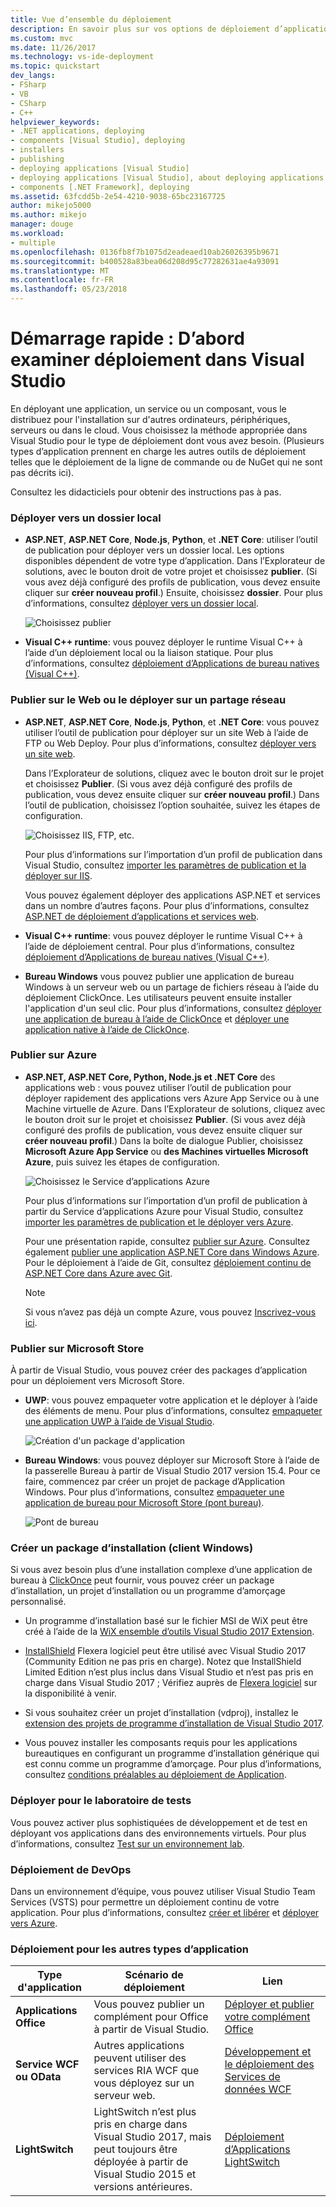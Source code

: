 ```yaml
---
title: Vue d’ensemble du déploiement
description: En savoir plus sur vos options de déploiement d’applications à partir de Visual Studio.
ms.custom: mvc
ms.date: 11/26/2017
ms.technology: vs-ide-deployment
ms.topic: quickstart
dev_langs:
- FSharp
- VB
- CSharp
- C++
helpviewer_keywords:
- .NET applications, deploying
- components [Visual Studio], deploying
- installers
- publishing
- deploying applications [Visual Studio]
- deploying applications [Visual Studio], about deploying applications
- components [.NET Framework], deploying
ms.assetid: 63fcdd5b-2e54-4210-9038-65bc23167725
author: mikejo5000
ms.author: mikejo
manager: douge
ms.workload:
- multiple
ms.openlocfilehash: 0136fb8f7b1075d2eadeaed10ab26026395b9671
ms.sourcegitcommit: b400528a83bea06d208d95c77282631ae4a93091
ms.translationtype: MT
ms.contentlocale: fr-FR
ms.lasthandoff: 05/23/2018
---
```

# <a name="quickstart-first-look-at-deployment-in-visual-studio"></a>Démarrage rapide : D’abord examiner déploiement dans Visual Studio

En déployant une application, un service ou un composant, vous le distribuez pour l'installation sur d'autres ordinateurs, périphériques, serveurs ou dans le cloud. Vous choisissez la méthode appropriée dans Visual Studio pour le type de déploiement dont vous avez besoin. (Plusieurs types d’application prennent en charge les autres outils de déploiement telles que le déploiement de la ligne de commande ou de NuGet qui ne sont pas décrits ici).

Consultez les didacticiels pour obtenir des instructions pas à pas.

### <a name="deploy-to-local-folder"></a>Déployer vers un dossier local

- **ASP.NET**, **ASP.NET Core**, **Node.js**, **Python**, et **.NET Core**: utiliser l’outil de publication pour déployer vers un dossier local. Les options disponibles dépendent de votre type d’application. Dans l’Explorateur de solutions, avec le bouton droit de votre projet et choisissez **publier**. (Si vous avez déjà configuré des profils de publication, vous devez ensuite cliquer sur **créer nouveau profil**.) Ensuite, choisissez **dossier**. Pour plus d’informations, consultez [déployer vers un dossier local](quickstart-deploy-to-local-folder.md).

    ![Choisissez publier](../deployment/media/quickstart-publish.png)

- **Visual C++ runtime**: vous pouvez déployer le runtime Visual C++ à l’aide d’un déploiement local ou la liaison statique. Pour plus d’informations, consultez [déploiement d’Applications de bureau natives (Visual C++)](/cpp/ide/deploying-native-desktop-applications-visual-cpp). 

### <a name="publish-to-web-or-deploy-to-network-share"></a>Publier sur le Web ou le déployer sur un partage réseau

- **ASP.NET**, **ASP.NET Core**, **Node.js**, **Python**, et **.NET Core**: vous pouvez utiliser l’outil de publication pour déployer sur un site Web à l’aide de FTP ou Web Deploy. Pour plus d’informations, consultez [déployer vers un site web](quickstart-deploy-to-a-web-site.md).

    Dans l’Explorateur de solutions, cliquez avec le bouton droit sur le projet et choisissez **Publier**. (Si vous avez déjà configuré des profils de publication, vous devez ensuite cliquer sur **créer nouveau profil**.) Dans l’outil de publication, choisissez l’option souhaitée, suivez les étapes de configuration.

    ![Choisissez IIS, FTP, etc.](../deployment/media/quickstart-publish-iis-ftp.png)

    Pour plus d’informations sur l’importation d’un profil de publication dans Visual Studio, consultez [importer les paramètres de publication et la déployer sur IIS](../deployment/tutorial-import-publish-settings-iis.md).

    Vous pouvez également déployer des applications ASP.NET et services dans un nombre d’autres façons. Pour plus d’informations, consultez [ASP.NET de déploiement d’applications et services web](http://www.asp.net/aspnet/overview/deployment).

- **Visual C++ runtime**: vous pouvez déployer le runtime Visual C++ à l’aide de déploiement central. Pour plus d’informations, consultez [déploiement d’Applications de bureau natives (Visual C++)](/cpp/ide/deploying-native-desktop-applications-visual-cpp). 

- **Bureau Windows** vous pouvez publier une application de bureau Windows à un serveur web ou un partage de fichiers réseau à l’aide du déploiement ClickOnce. Les utilisateurs peuvent ensuite installer l'application d'un seul clic. Pour plus d’informations, consultez [déployer une application de bureau à l’aide de ClickOnce](how-to-publish-a-clickonce-application-using-the-publish-wizard.md) et [déployer une application native à l’aide de ClickOnce](/cpp/ide/clickonce-deployment-for-visual-cpp-applications).

### <a name="publish-to-azure"></a>Publier sur Azure

- **ASP.NET, ASP.NET Core, Python, Node.js et .NET Core** des applications web : vous pouvez utiliser l’outil de publication pour déployer rapidement des applications vers Azure App Service ou à une Machine virtuelle de Azure. Dans l’Explorateur de solutions, cliquez avec le bouton droit sur le projet et choisissez **Publier**. (Si vous avez déjà configuré des profils de publication, vous devez ensuite cliquer sur **créer nouveau profil**.) Dans la boîte de dialogue Publier, choisissez **Microsoft Azure App Service** ou **des Machines virtuelles Microsoft Azure**, puis suivez les étapes de configuration.

    ![Choisissez le Service d’applications Azure](../deployment/media/quickstart-publish-azure.png "choisissez Azure App Service")

    Pour plus d’informations sur l’importation d’un profil de publication à partir du Service d’applications Azure pour Visual Studio, consultez [importer les paramètres de publication et le déployer vers Azure](../deployment/tutorial-import-publish-settings-azure.md).

    Pour une présentation rapide, consultez [publier sur Azure](quickstart-deploy-to-azure.md). Consultez également [publier une application ASP.NET Core dans Windows Azure](/aspnet/core/tutorials/publish-to-azure-webapp-using-vs). Pour le déploiement à l’aide de Git, consultez [déploiement continu de ASP.NET Core dans Azure avec Git](/aspnet/core/publishing/azure-continuous-deployment).

    > [!NOTE]
    > Si vous n’avez pas déjà un compte Azure, vous pouvez [Inscrivez-vous ici](https://azure.microsoft.com/free/?ref=microsoft.com&utm_source=microsoft.com&utm_medium=doc&utm_campaign=visualstudio).

### <a name="publish-to-microsoft-store"></a>Publier sur Microsoft Store

À partir de Visual Studio, vous pouvez créer des packages d’application pour un déploiement vers Microsoft Store.

- **UWP**: vous pouvez empaqueter votre application et le déployer à l’aide des éléments de menu. Pour plus d’informations, consultez [empaqueter une application UWP à l’aide de Visual Studio](/windows/uwp/packaging/packaging-uwp-apps).

    ![Création d'un package d'application](../deployment/media/feature-tour-create-app-package.jpg)

- **Bureau Windows**: vous pouvez déployer sur Microsoft Store à l’aide de la passerelle Bureau à partir de Visual Studio 2017 version 15.4. Pour ce faire, commencez par créer un projet de package d’Application Windows. Pour plus d’informations, consultez [empaqueter une application de bureau pour Microsoft Store (pont bureau)](/windows/uwp/porting/desktop-to-uwp-packaging-dot-net).

    ![Pont de bureau](../deployment/media/feature-tour-desktop-bridge.png)

### <a name="create-an-installer-package-windows-client"></a>Créer un package d’installation (client Windows)

Si vous avez besoin plus d’une installation complexe d’une application de bureau à [ClickOnce](how-to-publish-a-clickonce-application-using-the-publish-wizard.md) peut fournir, vous pouvez créer un package d’installation, un projet d’installation ou un programme d’amorçage personnalisé.

- Un programme d’installation basé sur le fichier MSI de WiX peut être créé à l’aide de la [WiX ensemble d’outils Visual Studio 2017 Extension](https://marketplace.visualstudio.com/items?itemName=RobMensching.WixToolsetVisualStudio2017Extension).

- [InstallShield](https://www.flexerasoftware.com/producer/products/software-installation/installshield-software-installer/tab/requirements) Flexera logiciel peut être utilisé avec Visual Studio 2017 (Community Edition ne pas pris en charge). Notez que InstallShield Limited Edition n’est plus inclus dans Visual Studio et n’est pas pris en charge dans Visual Studio 2017 ; Vérifiez auprès de [Flexera logiciel](http://learn.flexerasoftware.com/content/IS-EVAL-InstallShield-Limited-Edition-Visual-Studio) sur la disponibilité à venir.

- Si vous souhaitez créer un projet d’installation (vdproj), installez le [extension des projets de programme d’installation de Visual Studio 2017](https://marketplace.visualstudio.com/items?itemName=VisualStudioProductTeam.MicrosoftVisualStudio2017InstallerProjects#overview).

- Vous pouvez installer les composants requis pour les applications bureautiques en configurant un programme d’installation générique qui est connu comme un programme d’amorçage. Pour plus d’informations, consultez [conditions préalables au déploiement de Application](../deployment/application-deployment-prerequisites.md).

### <a name="deploy-to-test-lab"></a>Déployer pour le laboratoire de tests

Vous pouvez activer plus sophistiquées de développement et de test en déployant vos applications dans des environnements virtuels. Pour plus d’informations, consultez [Test sur un environnement lab](../test/lab-management/using-a-lab-environment-for-your-application-lifecycle.md).

### <a name="devops-deployment"></a>Déploiement de DevOps

Dans un environnement d’équipe, vous pouvez utiliser Visual Studio Team Services (VSTS) pour permettre un déploiement continu de votre application. Pour plus d’informations, consultez [créer et libérer](/vsts/build-release/index) et [déployer vers Azure](/vsts/deploy-azure/index).

### <a name="deployment-for-other-app-types"></a>Déploiement pour les autres types d’application

| Type d'application | Scénario de déploiement | Lien |
| --- | --- | --- |
| **Applications Office** | Vous pouvez publier un complément pour Office à partir de Visual Studio. | [Déployer et publier votre complément Office](https://dev.office.com/docs/add-ins/publish/publish) |
| **Service WCF ou OData**  | Autres applications peuvent utiliser des services RIA WCF que vous déployez sur un serveur web. | [Développement et le déploiement des Services de données WCF](/dotnet/framework/data/wcf/developing-and-deploying-wcf-data-services) |
| **LightSwitch** | LightSwitch n’est plus pris en charge dans Visual Studio 2017, mais peut toujours être déployée à partir de Visual Studio 2015 et versions antérieures. | [Déploiement d’Applications LightSwitch](http://msdn.microsoft.com/Library/4818d933-295c-4ecc-9148-7ad9ca28dcdb) | 

